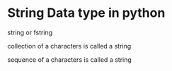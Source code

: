 # String Data type in python

string or fstring

collection of a characters is called a string

sequence of a characters is called a string

